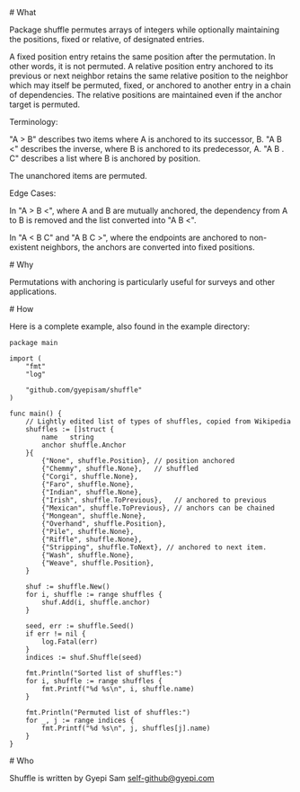 <A name="toc1-0" title="What" />
# What

Package shuffle permutes arrays of integers while optionally
maintaining the positions, fixed or relative, of designated entries.

A fixed position entry retains the same position after the permutation.
In other words, it is not permuted. A relative position entry anchored
to its previous or next neighbor retains the same relative position
to the neighbor which may itself be permuted, fixed, or anchored to
another entry in a chain of dependencies. The relative positions are
maintained even if the anchor target is permuted.

Terminology:

"A > B" describes two items where A is anchored to its successor, B.
"A B <" describes the inverse, where B is anchored to its predecessor, A.
"A B . C" describes a list where B is anchored by position.

The unanchored items are permuted.

Edge Cases:

In "A > B <", where  A and B are mutually anchored, the dependency from A to B
is removed and the list converted into "A B <".

In "A < B C"  and "A B C >", where the endpoints are anchored to non-existent
neighbors, the anchors are converted into fixed positions.


<A name="toc1-30" title="Why" />
# Why

Permutations with anchoring is particularly useful for surveys and other
applications.

<A name="toc1-36" title="How" />
# How

Here is a complete example, also found in the example directory:

    package main
    
    import (
    	"fmt"
    	"log"
    
    	"github.com/gyepisam/shuffle"
    )
    
    func main() {
    	// Lightly edited list of types of shuffles, copied from Wikipedia
    	shuffles := []struct {
    		name   string
    		anchor shuffle.Anchor
    	}{
    		{"None", shuffle.Position}, // position anchored
    		{"Chemmy", shuffle.None},   // shuffled
    		{"Corgi", shuffle.None},
    		{"Faro", shuffle.None},
    		{"Indian", shuffle.None},
    		{"Irish", shuffle.ToPrevious},   // anchored to previous
    		{"Mexican", shuffle.ToPrevious}, // anchors can be chained
    		{"Mongean", shuffle.None},
    		{"Overhand", shuffle.Position},
    		{"Pile", shuffle.None},
    		{"Riffle", shuffle.None},
    		{"Stripping", shuffle.ToNext}, // anchored to next item.
    		{"Wash", shuffle.None},
    		{"Weave", shuffle.Position},
    	}
    
    	shuf := shuffle.New()
    	for i, shuffle := range shuffles {
    		shuf.Add(i, shuffle.anchor)
    	}
    
    	seed, err := shuffle.Seed()
    	if err != nil {
    		log.Fatal(err)
    	}
    	indices := shuf.Shuffle(seed)
    
    	fmt.Println("Sorted list of shuffles:")
    	for i, shuffle := range shuffles {
    		fmt.Printf("%d %s\n", i, shuffle.name)
    	}
    
    	fmt.Println("Permuted list of shuffles:")
    	for _, j := range indices {
    		fmt.Printf("%d %s\n", j, shuffles[j].name)
    	}
    }

<A name="toc1-43" title="Who" />
# Who

Shuffle is written by Gyepi Sam <self-github@gyepi.com>
